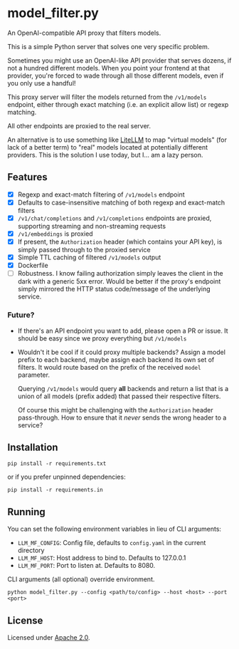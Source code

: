 # model_filter.py

An OpenAI-compatible API proxy that filters models.

This is a simple Python server that solves one very specific problem.

Sometimes you might use an OpenAI-like API provider that serves dozens, if not a hundred different models. When you point your frontend at that provider, you're forced to wade through all those different models, even if you only use a handful!

This proxy server will filter the models returned from the `/v1/models` endpoint, either through exact matching (i.e. an explicit allow list) or regexp matching.

All other endpoints are proxied to the real server.

An alternative is to use something like [LiteLLM](https://github.com/BerriAI/litellm) to map "virtual models" (for lack of a better term) to "real" models located at potentially different providers. This is the solution I use today, but I... am a lazy person.

## Features

* [x] Regexp and exact-match filtering of `/v1/models` endpoint
* [x] Defaults to case-insensitive matching of both regexp and exact-match filters
* [x] `/v1/chat/completions` and `/v1/completions` endpoints are proxied, supporting streaming and non-streaming requests
* [x] `/v1/embeddings` is proxied
* [x] If present, the `Authorization` header (which contains your API key), is simply passed through to the proxied service
* [x] Simple TTL caching of filtered `/v1/models` output
* [x] Dockerfile
* [ ] Robustness. I know failing authorization simply leaves the client in the dark with a generic 5xx error. Would be better if the proxy's endpoint simply mirrored the HTTP status code/message of the underlying service.

### Future?

* If there's an API endpoint you want to add, please open a PR or issue. It should be easy since we proxy everything but `/v1/models`

* Wouldn't it be cool if it could proxy multiple backends? Assign a model prefix to each backend, maybe assign each backend its own set of filters. It would route based on the prefix of the received `model` parameter.

   Querying `/v1/models` would query **all** backends and return a list that is a union of all models (prefix added) that passed their respective filters.

   Of course this might be challenging with the `Authorization` header pass-through. How to ensure that it *never* sends the wrong header to a service?

## Installation

    pip install -r requirements.txt

or if you prefer unpinned dependencies:

    pip install -r requirements.in

## Running

You can set the following environment variables in lieu of CLI arguments:

* `LLM_MF_CONFIG`: Config file, defaults to `config.yaml` in the current directory
* `LLM_MF_HOST`: Host address to bind to. Defaults to 127.0.0.1
* `LLM_MF_PORT`: Port to listen at. Defaults to 8080.

CLI arguments (all optional) override environment.

    python model_filter.py --config <path/to/config> --host <host> --port <port>

## License

Licensed under [Apache 2.0](https://www.apache.org/licenses/LICENSE-2.0).
